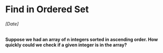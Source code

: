 # Find in Ordered Set
###### [Date]

**Suppose we had an array of n integers sorted in ascending order. How quickly could we check if a given integer is in the array?**
